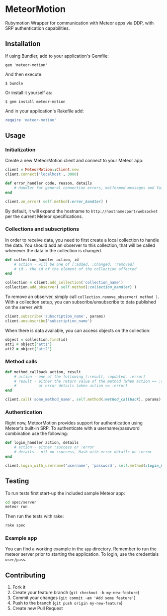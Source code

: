 # MeteorMotion

Rubymotion Wrapper for communication with Meteor apps via DDP, with SRP authentication capabilities.

## Installation

If using Bundler, add to your application's Gemfile:

    gem 'meteor-motion'

And then execute:

    $ bundle

Or install it yourself as:

    $ gem install meteor-motion
    
And in your application's Rakefile add:

```ruby
require 'meteor-motion'
```

## Usage

### Initialization

Create a new MeteorMotion client and connect to your Meteor app:

```ruby
client = MeteorMotion::Client.new
client.connect('localhost', 3000)

def error_handler code, reason, details
    # Handler for general connection errors, malformed messages and failed subscriptions
end

client.on_error( self.method(:error_handler) )
```

By default, it will expand the hostname to ```http://hostname:port/websocket``` per the current Meteor specifications.

### Collections and subscriptions

In order to receive data, you need to first create a local collection to handle the data. You should add an observer to this collection, that will be called whenever the data in the collection is changed.

```ruby
def collection_handler action, id
    # action - will be one of [:added, :changed, :removed]
    # id - the id of the element of the collection affected
end

collection = client.add_collection('collection_name')
collection.add_observer( self.method(:collection_handler) )
```

To remove an observer, simply call ```collection.remove_observer( method )```. With a collection setup, you can subscribe/unsubscribe to data published on the server with:

```ruby
client.subscribe('subscription_name', params)
client.unsubscribe('subscription_name')
```

When there is data available, you can access objects on the collection:

```ruby
object = collection.find(id)
att1 = object['att1']
att2 = object['att2']
```

### Method calls

```ruby
def method_callback action, result
    # action - one of the following [:result, :updated, :error]
    # result - either the return value of the method (when action == :result) 
    #          or error details (when action == :error)
end

client.call('some_method_name', self.method(:method_callback), params)
```

### Authentication

Right now, MeteorMotion provides support for authentication using Meteor's built-in SRP. To authenticate with a username/password combination use the following:

```ruby
def login_handler action, details
    # action - either :success or :error
    # details - nil on :success, Hash with error details on :error 
end

client.login_with_username('username', 'password', self.method(:login_handler))
```

## Testing

To run tests first start-up the included sample Meteor app:

```bash
cd spec/server
meteor run
```

Then run the tests with rake:

```bash
rake spec
```

### Example app

You can find a working example in the ```app``` directory. Remember to run the meteor server prior to starting the application. To login, use the credentials ```user/pass```.

## Contributing

1. Fork it
2. Create your feature branch (`git checkout -b my-new-feature`)
3. Commit your changes (`git commit -am 'Add some feature'`)
4. Push to the branch (`git push origin my-new-feature`)
5. Create new Pull Request

